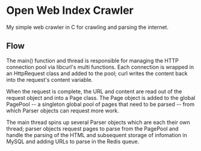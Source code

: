 Open Web Index Crawler
======================

My simple web crawler in C for crawling and parsing the internet.

Flow
----

The main() function and thread is responsible for managing the HTTP connection pool via libcurl's multi functions. Each connection is wrapped in an HttpRequest class and added to the pool; curl writes the content back into the request's content variable.

When the request is complete, the URL and content are read out of the request object and into a Page class.  The Page object is added to the global PagePool -- a singleton global pool of pages that need to be parsed -- from which Parser objects can request more work.

The main thread spins up several Parser objects which are each their own thread; parser objects request pages to parse from the PagePool and handle the parsing of the HTML and subsequent storage of infomation in MySQL and adding URLs to parse in the Redis queue.

